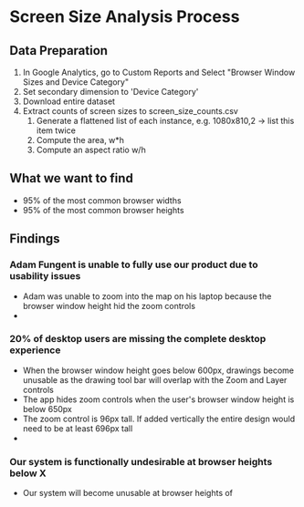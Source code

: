 # Screen Size Analysis Process

## Data Preparation

1. In Google Analytics, go to Custom Reports and Select "Browser Window Sizes and Device Category"
2. Set secondary dimension to 'Device Category'
3. Download entire dataset
4. Extract counts of screen sizes to screen_size_counts.csv
     1. Generate a flattened list of each instance, e.g. 1080x810,2 -> list this item twice
     2. Compute the area, w*h
     3. Compute an aspect ratio w/h



## What we want to find

* 95% of the most common browser widths
* 95% of the most common browser heights







## Findings

### Adam Fungent is unable to fully use our product due to usability issues

* Adam was unable to zoom into the map on his laptop because the browser window height hid the zoom controls
* 



### 20% of desktop users are missing the complete desktop experience

* When the browser window height goes below 600px, drawings become unusable as the drawing tool bar will overlap with the Zoom and Layer controls
* The app hides zoom controls when the user's browser window height is below 650px
* The zoom control is 96px tall. If added vertically the entire design would need to be at least 696px tall
* 



### Our system is functionally undesirable at browser heights below X





* Our system will become unusable at browser heights of 